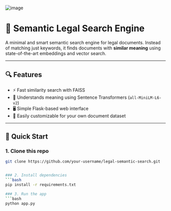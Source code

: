 ![image](https://github.com/user-attachments/assets/626505d3-0c45-4a54-94b7-576f0d39bb96)

# 🧠 Semantic Legal Search Engine

A minimal and smart semantic search engine for legal documents. Instead of matching just keywords, it finds documents with **similar meaning** using state-of-the-art embeddings and vector search.

---

## 🔍 Features

- ⚡ Fast similarity search with FAISS
- 💬 Understands meaning using Sentence Transformers (`all-MiniLM-L6-v2`)
- 🖥️ Simple Flask-based web interface
- 📄 Easily customizable for your own document dataset

---

## 🚀 Quick Start

### 1. Clone this repo
```bash
git clone https://github.com/your-username/legal-semantic-search.git


### 2. Install dependencies
```bash
pip install -r requirements.txt

### 3. Run the app
```bash
python app.py





